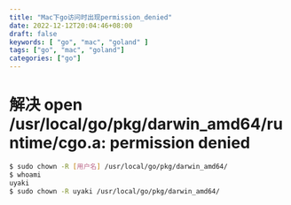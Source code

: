 ```yaml
---
title: "Mac下go访问时出现permission_denied"
date: 2022-12-12T20:04:46+08:00
draft: false
keywords: [ "go", "mac", "goland" ]
tags: ["go", "mac", "goland"]
categories: ["go"]
---
```

# 解决 open /usr/local/go/pkg/darwin_amd64/runtime/cgo.a: permission denied

```bash
$ sudo chown -R [用户名] /usr/local/go/pkg/darwin_amd64/
$ whoami
uyaki
$ sudo chown -R uyaki /usr/local/go/pkg/darwin_amd64/
```
